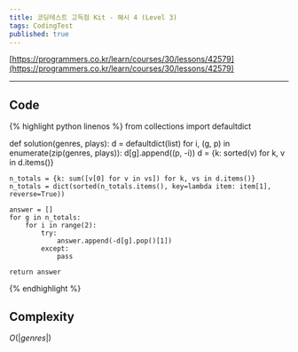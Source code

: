 ```yaml
---
title: 코딩테스트 고득점 Kit - 해시 4 (Level 3)
tags: CodingTest
published: true
---
```


[https://programmers.co.kr/learn/courses/30/lessons/42579](https://programmers.co.kr/learn/courses/30/lessons/42579)

<!--more-->

---

## Code
{% highlight python linenos %}
from collections import defaultdict

def solution(genres, plays):
    d = defaultdict(list)
    for i, (g, p) in enumerate(zip(genres, plays)):
        d[g].append((p, -i))
    d = {k: sorted(v) for k, v in d.items()}

    n_totals = {k: sum([v[0] for v in vs]) for k, vs in d.items()}
    n_totals = dict(sorted(n_totals.items(), key=lambda item: item[1], reverse=True))

    answer = []
    for g in n_totals:
        for i in range(2):
            try:
                answer.append(-d[g].pop()[1])
            except:
                pass

    return answer
{% endhighlight %}


## Complexity
$O(|genres|)$
